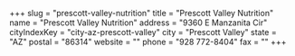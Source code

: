 +++
slug = "prescott-valley-nutrition"
title = "Prescott Valley Nutrition"
name = "Prescott Valley Nutrition"
address = "9360 E Manzanita Cir"
cityIndexKey = "city-az-prescott-valley"
city = "Prescott Valley"
state = "AZ"
postal = "86314"
website = ""
phone = "928 772-8404"
fax = ""
+++
